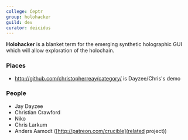 ```yaml
---
college: Ceptr
group: holohacker
guild: dev
curator: deicidus
---
```

**Holohacker** is a blanket term for the emerging synthetic holographic GUI which will allow exploration of the holochain.

### Places
* http://github.com/christopherreay/category/ is Dayzee/Chris's demo

### People
* Jay Dayzee
* Christian Crawford
* Niko
* Chris Larkum
* Anders Aamodt ([http://patreon.com/crucible](related project))
